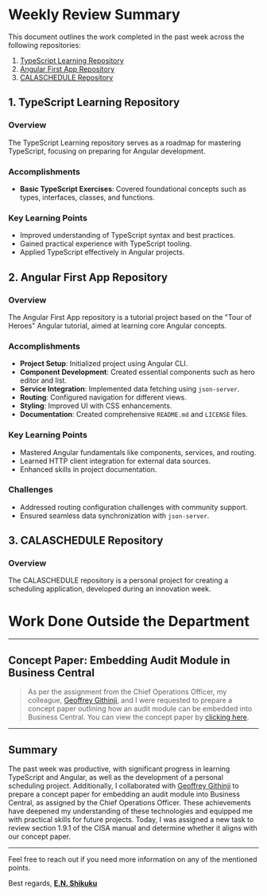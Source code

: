 # Weekly Review Summary

This document outlines the work completed in the past week across the following repositories:

1. [TypeScript Learning Repository](https://github.com/enshikuku/typescript-learning)
2. [Angular First App Repository](https://github.com/enshikuku/angular-first-app)
3. [CALASCHEDULE Repository](https://github.com/enshikuku/calaschedule)

## 1. TypeScript Learning Repository

### Overview
The TypeScript Learning repository serves as a roadmap for mastering TypeScript, focusing on preparing for Angular development.

### Accomplishments
- **Basic TypeScript Exercises**: Covered foundational concepts such as types, interfaces, classes, and functions.

### Key Learning Points
- Improved understanding of TypeScript syntax and best practices.
- Gained practical experience with TypeScript tooling.
- Applied TypeScript effectively in Angular projects.

## 2. Angular First App Repository

### Overview
The Angular First App repository is a tutorial project based on the "Tour of Heroes" Angular tutorial, aimed at learning core Angular concepts.

### Accomplishments
- **Project Setup**: Initialized project using Angular CLI.
- **Component Development**: Created essential components such as hero editor and list.
- **Service Integration**: Implemented data fetching using `json-server`.
- **Routing**: Configured navigation for different views.
- **Styling**: Improved UI with CSS enhancements.
- **Documentation**: Created comprehensive `README.md` and `LICENSE` files.

### Key Learning Points
- Mastered Angular fundamentals like components, services, and routing.
- Learned HTTP client integration for external data sources.
- Enhanced skills in project documentation.

### Challenges
- Addressed routing configuration challenges with community support.
- Ensured seamless data synchronization with `json-server`.

## 3. CALASCHEDULE Repository

### Overview
The CALASCHEDULE repository is a personal project for creating a scheduling application, developed during an innovation week.


# Work Done Outside the Department
---
## Concept Paper: Embedding Audit Module in Business Central

> As per the assignment from the Chief Operations Officer, my colleague, [Geoffrey Githinji](mailto:geoffery.gathingiri@agilebiz.co.ke), and I were requested to prepare a concept paper outlining how an audit module can be embedded into Business Central. You can view the concept paper by [clicking here](https://drive.google.com/file/d/1CUiq7af9Oab3t10phFlyf3xjhRR3g00e/view?usp=sharing).


---
## Summary

The past week was productive, with significant progress in learning TypeScript and Angular, as well as the development of a personal scheduling project. Additionally, I collaborated with [Geoffrey Githinji](mailto:geoffery.gathingiri@agilebiz.co.ke) to prepare a concept paper for embedding an audit module into Business Central, as assigned by the Chief Operations Officer. These achievements have deepened my understanding of these technologies and equipped me with practical skills for future projects.
Today, I was assigned a new task to review section 1.9.1 of the CISA manual and determine whether it aligns with our concept paper.

---

Feel free to reach out if you need more information on any of the mentioned points.

Best regards,
**[E.N. Shikuku](mailto:enshikuku@gmail.com)**
